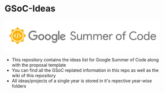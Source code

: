# GSoC-Ideas

<img src="./assets/gsoc.png" alt="GSoC-Image">

- This repository contains the ideas list for Google Summer of Code along with the proposal template
- You can find all the GSoC replated information in this repo as well as the wiki of this repository
- All ideas/projects of a single year is stored in it's repective year-wise folders

